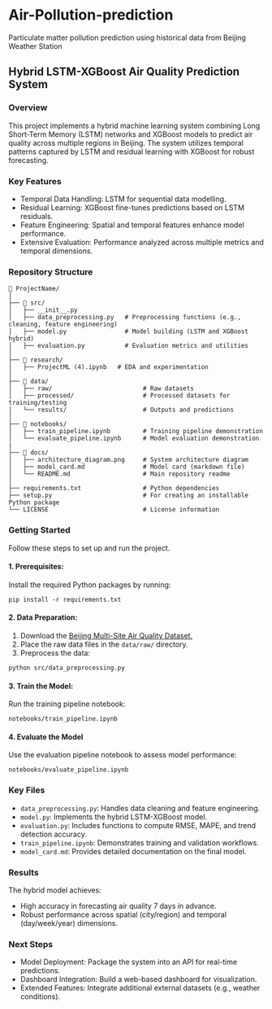 # Air-Pollution-prediction
Particulate matter pollution prediction using historical data from Beijing Weather Station 


## Hybrid LSTM-XGBoost Air Quality Prediction System

### Overview
This project implements a hybrid machine learning system combining Long Short-Term Memory (LSTM) networks and XGBoost models to predict air quality across multiple regions in Beijing. The system utilizes temporal patterns captured by LSTM and residual learning with XGBoost for robust forecasting.

### Key Features
- Temporal Data Handling: LSTM for sequential data modelling.
- Residual Learning: XGBoost fine-tunes predictions based on LSTM residuals.
- Feature Engineering: Spatial and temporal features enhance model performance.
- Extensive Evaluation: Performance analyzed across multiple metrics and temporal dimensions.


### **Repository Structure**

```plaintext
📂 ProjectName/
│
├── 📂 src/
│   ├── __init__.py
│   ├── data_preprocessing.py   # Preprocessing functions (e.g., cleaning, feature engineering)
│   ├── model.py                # Model building (LSTM and XGBoost hybrid)
│   ├── evaluation.py           # Evaluation metrics and utilities
│
├── 📂 research/
│   ├── ProjectML (4).ipynb   # EDA and experimentation
│
├── 📂 data/
│   ├── raw/                         # Raw datasets
│   ├── processed/                   # Processed datasets for training/testing
│   └── results/                     # Outputs and predictions
│
├── 📂 notebooks/
│   ├── train_pipeline.ipynb         # Training pipeline demonstration
│   └── evaluate_pipeline.ipynb      # Model evaluation demonstration
|
├── 📂 docs/
│   ├── architecture_diagram.png     # System architecture diagram
│   ├── model_card.md                # Model card (markdown file)
│   └── README.md                    # Main repository readme
│
├── requirements.txt                 # Python dependencies
├── setup.py                         # For creating an installable Python package
└── LICENSE                          # License information
```

### Getting Started
Follow these steps to set up and run the project.

#### 1. Prerequisites:
Install the required Python packages by running:
```
pip install -r requirements.txt
```
#### 2. Data Preparation:
1. Download the [Beijing Multi-Site Air Quality Dataset.](https://www.kaggle.com/datasets/sid321axn/beijing-multisite-airquality-data-set/code)
2. Place the raw data files in the ```data/raw/``` directory.
3. Preprocess the data:
```
python src/data_preprocessing.py
```
#### 3. Train the Model:
Run the training pipeline notebook:
```
notebooks/train_pipeline.ipynb
```
#### 4. Evaluate the Model
Use the evaluation pipeline notebook to assess model performance:
```
notebooks/evaluate_pipeline.ipynb
```

### Key Files
- ```data_preprocessing.py```: Handles data cleaning and feature engineering.
- ```model.py```: Implements the hybrid LSTM-XGBoost model.
- ```evaluation.py```: Includes functions to compute RMSE, MAPE, and trend detection accuracy.
- ```train_pipeline.ipynb```: Demonstrates training and validation workflows.
- ```model_card.md```: Provides detailed documentation on the final model.

### Results
The hybrid model achieves:
- High accuracy in forecasting air quality 7 days in advance.
- Robust performance across spatial (city/region) and temporal (day/week/year) dimensions.

### Next Steps
- Model Deployment: Package the system into an API for real-time predictions.
- Dashboard Integration: Build a web-based dashboard for visualization.
- Extended Features: Integrate additional external datasets (e.g., weather conditions).
